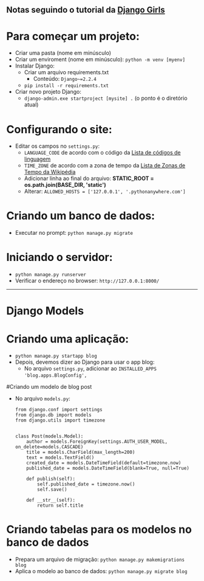 ## Notas seguindo o tutorial da [Django Girls](https://djangogirls.org/)

# Para começar um projeto:

- Criar uma pasta (nome em minúsculo)
- Criar um enviroment (nome em minúsculo): `python -m venv [myenv]`
- Instalar Django:
   - Criar um arquivo requirements.txt
      - Conteúdo: `Django~=2.2.4`
   - `pip install -r requirements.txt`
- Criar novo projeto Django:
   - `django-admin.exe startproject [mysite] .` (o ponto é o diretório atual)
   
# Configurando o site:

- Editar os campos no `settings.py`:
  - `LANGUAGE_CODE` de acordo com o código da [Lista de códigos de linguagem](https://docs.djangoproject.com/en/2.2/ref/settings/#language-code])
  - `TIME_ZONE` de acordo com a zona de tempo da [Lista de Zonas de Tempo da Wikipédia](https://en.wikipedia.org/wiki/List_of_tz_database_time_zones)   
  - Adicionar linha ao final do arquivo: **STATIC_ROOT = os.path.join(BASE_DIR, 'static')**
  - Alterar: `ALLOWED_HOSTS = ['127.0.0.1', '.pythonanywhere.com']`
  
# Criando um banco de dados:
  - Executar no prompt: `python manage.py migrate`

# Iniciando o servidor:
  - `python manage.py runserver`
  - Verificar o endereço no browser: `http://127.0.0.1:8000/`
  
  ------
  
  # Django Models
  # Criando uma aplicação:
  
  - `python manage.py startapp blog`
  - Depois, devemos dizer ao Django para usar o app blog:
    - No arquivo `settings.py`, adicionar ao `INSTALLED_APPS` `'blog.apps.BlogConfig',`

#Criando um modelo de blog post

- No arquivo `models.py`:
  ```
  from django.conf import settings
  from django.db import models
  from django.utils import timezone


  class Post(models.Model):
      author = models.ForeignKey(settings.AUTH_USER_MODEL, on_delete=models.CASCADE)
      title = models.CharField(max_length=200)
      text = models.TextField()
      created_date = models.DateTimeField(default=timezone.now)
      published_date = models.DateTimeField(blank=True, null=True)

      def publish(self):
          self.published_date = timezone.now()
          self.save()

      def __str__(self):
          return self.title
    ```
    
# Criando tabelas para os modelos no banco de dados

 - Prepara um arquivo de migração: `python manage.py makemigrations blog`
 - Aplica o modelo ao banco de dados: `python manage.py migrate blog`
      

